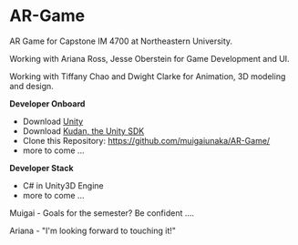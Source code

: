 # AR-Game
AR Game for Capstone IM 4700 at Northeastern University.

Working with Ariana Ross, Jesse Oberstein for Game Development and UI.

Working with Tiffany Chao and Dwight Clarke for Animation, 3D modeling and design.

**Developer Onboard**
- Download [Unity](https://unity3d.com/get-unity/download)
- Download [Kudan, the Unity SDK](https://www.kudan.eu/download/) 
- Clone this Repository: https://github.com/muigaiunaka/AR-Game/
- more to come ...

**Developer Stack**
- C# in Unity3D Engine
- more to come ...

Muigai - Goals for the semester? Be confident ....

Ariana - "I'm looking forward to touching it!"
